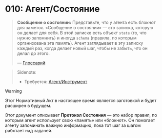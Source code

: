 # 010: Агент/Состояние

> **Сообщение о состоянии:** Представьте, что у агента есть блокнот для заметок. «Сообщение о состоянии» — это записка, которую он делает для себя. В этой записке есть объект `state` (то, что нужно запомнить) и иногда `schema` (правила, по которым организована эта память). Агент заглядывает в эту записку каждый раз, когда делает новый шаг, чтобы не забыть, что он делал до этого.
>
> — [Глоссарий](./000_glossary.md)

> Sidenote:
>
> - Требуется: [Агент/Инструмент](./002_agent_tool.md)

> [!WARNING]
> Этот Нормативный Акт в настоящее время является заготовкой и будет расширен в будущем.

Этот документ описывает **Протокол Состояния** — это набор правил, по которым агент использует свою «память» или «блокнот». Он помогает агенту запоминать важную информацию, пока тот шаг за шагом работает над задачей.